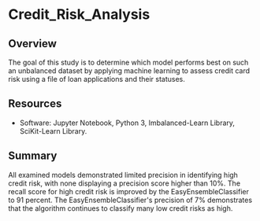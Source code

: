# Credit_Risk_Analysis

## Overview

The goal of this study is to determine which model performs best on such an unbalanced dataset by applying machine learning to assess credit card risk using a file of loan applications and their statuses. 

## Resources

- Software: Jupyter Notebook, Python 3, Imbalanced-Learn Library, SciKit-Learn Library.

## Summary
All examined models demonstrated limited precision in identifying high credit risk, with none displaying a precision score higher than 10%. The recall score for high credit risk is improved by the EasyEnsembleClassifier to 91 percent. The EasyEnsembleClassifier's precision of 7% demonstrates that the algorithm continues to classify many low credit risks as high.
